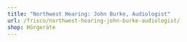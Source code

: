 ```yaml
---
title: "Northwest Hearing: John Burke, Audiologist"
url: /frisco/northwest-hearing-john-burke-audiologist/
shop: Hörgeräte
---
```

